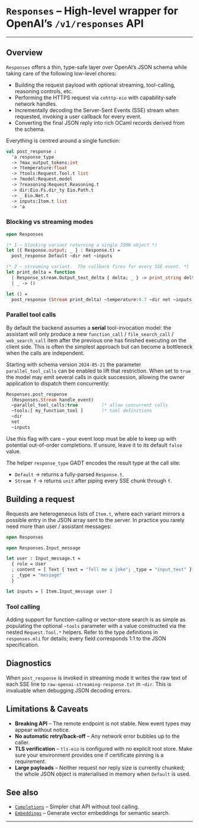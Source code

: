 # `Responses` – High-level wrapper for OpenAI’s `/v1/responses` API

---

## Overview

`Responses` offers a thin, type-safe layer over OpenAI’s JSON schema while
taking care of the following low-level chores:

* Building the request payload with optional streaming, tool-calling,
  reasoning controls, etc.
* Performing the HTTPS request via `cohttp-eio` with capability-safe
  network handles.
* Incrementally decoding the Server-Sent Events (SSE) stream when
  requested, invoking a user callback for every event.
* Converting the final JSON reply into rich OCaml records derived from
  the schema.

Everything is centred around a single function:

```ocaml
val post_response :
  'a response_type
  -> ?max_output_tokens:int
  -> ?temperature:float
  -> ?tools:Request.Tool.t list
  -> ?model:Request.model
  -> ?reasoning:Request.Reasoning.t
  -> dir:Eio.Fs.dir_ty Eio.Path.t
  -> _ Eio.Net.t
  -> inputs:Item.t list
  -> 'a
```

### Blocking vs streaming modes

```ocaml
open Responses

(* 1 – blocking variant returning a single JSON object *)
let ({ Response.output; _ } : Response.t) =
  post_response Default ~dir net ~inputs

(* 2 – streaming variant.  The callback fires for every SSE event. *)
let print_delta = function
  | Response_stream.Output_text_delta { delta; _ } -> print_string delta
  | _ -> ()

let () =
  post_response (Stream print_delta) ~temperature:0.7 ~dir net ~inputs
```

### Parallel tool calls

By default the backend assumes a **serial** tool-invocation model: the
assistant will only produce a new `function_call` / `file_search_call` /
`web_search_call` item after the previous one has finished executing on
the client side.  This is often the simplest approach but can become a
bottleneck when the calls are independent.

Starting with schema version `2024-05-21` the parameter
`parallel_tool_calls` can be enabled to lift that restriction.  When
set to `true` the model may emit several calls in quick succession,
allowing the owner application to dispatch them concurrently:

```ocaml
Responses.post_response
  (Responses.Stream handle_event)
  ~parallel_tool_calls:true         (* allow concurrent calls          *)
  ~tools:[ my_function_tool ]       (* tool definitions                *)
  ~dir
  net
  ~inputs
```

Use this flag with care – your event loop must be able to keep up with
potential out-of-order completions.  If unsure, leave it to its default
`false` value.


The helper `response_type` GADT encodes the result type at the call site:

* `Default` → returns a fully-parsed `Response.t`.
* `Stream f` → returns `unit` after piping every SSE chunk through `f`.

## Building a request

Requests are heterogeneous lists of `Item.t`, where each variant mirrors a
possible entry in the JSON array sent to the server.  In practice you
rarely need more than user / assistant messages:

```ocaml
open Responses

open Responses.Input_message

let user : Input_message.t =
  { role = User
  ; content = [ Text { text = "Tell me a joke"; _type = "input_text" } ]
  ; _type = "message"
  }

let inputs = [ Item.Input_message user ]
```

### Tool calling

Adding support for function-calling or vector-store search is as simple as
populating the optional `~tools` parameter with a value constructed via
the nested `Request.Tool.*` helpers.  Refer to the type definitions in
`responses.mli` for details; every field corresponds 1:1 to the JSON
specification.

## Diagnostics

When `post_response` is invoked in streaming mode it writes the raw text
of each SSE line to `raw-openai-streaming-response.txt` in `~dir`.  This
is invaluable when debugging JSON decoding errors.

## Limitations & Caveats

* **Breaking API** – The remote endpoint is not stable.  New event types
  may appear without notice.
* **No automatic retry/back-off** – Any network error bubbles up to the
  caller.
* **TLS verification** – `tls-eio` is configured with no explicit root
  store.  Make sure your environment provides one if certificate
  pinning is a requirement.
* **Large payloads** – Neither request nor reply size is currently
  chunked; the whole JSON object is materialised in memory when
  `Default` is used.

## See also

* [`Completions`](./completions.doc.md) – Simpler chat API without tool
  calling.
* [`Embeddings`](./embeddings.doc.md) – Generate vector embeddings for
  semantic search.

---


